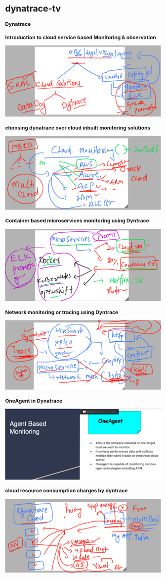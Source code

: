# dynatrace-tv

### Dynatrace 

### Introduction to cloud service based Monitoring & observation 

<img src="obs.png">

### choosing dynatrace over cloud inbuilt monitoring solutions 

<img src="cl.png">

### Container based microservices monitoring using Dyntrace

<img src="cont.png">

### Network monitoring or tracing using Dyntrace 

<img src="dynat.png">

### OneAgent in Dynatrace 

<img src="oneag.png">

### cloud resource consumption charges by dyntrace 

<img src="price.png">

